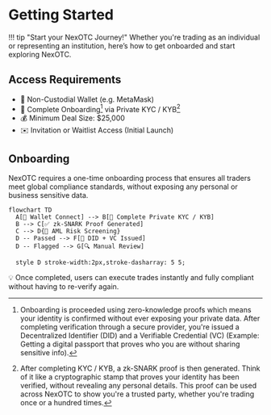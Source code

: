 # Getting Started

!!! tip "Start your NexOTC Journey!"
    Whether you're trading as an individual or representing an institution, here’s how to get onboarded and start exploring NexOTC.

## Access Requirements
- 🔐 Non-Custodial Wallet (e.g. MetaMask)
- 🪪 Complete Onboarding[^1] via Private KYC / KYB[^2]
- 💰 Minimum Deal Size: $25,000
- ✉️ Invitation or Waitlist Access (Initial Launch)

## Onboarding

NexOTC requires a one-time onboarding process that ensures all traders meet global compliance standards, without exposing any personal or business sensitive data.

```mermaid
flowchart TD
  A[🔐 Wallet Connect] --> B[🪪 Complete Private KYC / KYB]
  B --> C[✅ zk-SNARK Proof Generated]
  C --> D{🛂 AML Risk Screening}
  D -- Passed --> F[🧾 DID + VC Issued]
  D -- Flagged --> G[🔍 Manual Review]

  style D stroke-width:2px,stroke-dasharray: 5 5;
```

💡 Once completed, users can execute trades instantly and fully compliant without having to re-verify again.

[^1]: 
    Onboarding is proceeded using zero-knowledge proofs which means your identity is confirmed without ever exposing your private data. After completing verification through a secure provider, you're issued a Decentralized Identifier (DID) and a Verifiable Credential (VC) (Example: Getting a digital passport that proves who you are without sharing sensitive info).

[^2]:
    After completing KYC / KYB, a zk-SNARK proof is then generated. Think of it like a cryptographic stamp that proves your identity has been verified, without revealing any personal details. This proof can be used across NexOTC to show you're a trusted party, whether you're trading once or a hundred times.